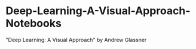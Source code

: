 # Deep-Learning-A-Visual-Approach-Notebooks

"Deep Learning: A Visual Approach" by Andrew Glassner 
